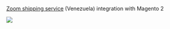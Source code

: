 [Zoom shipping service](https://zoom.red) (Venezuela) integration with Magento 2

![](https://mage2.pro/uploads/default/original/2X/a/ad0a25d25cfb75853fe881a12b41bc421144f33f.png)